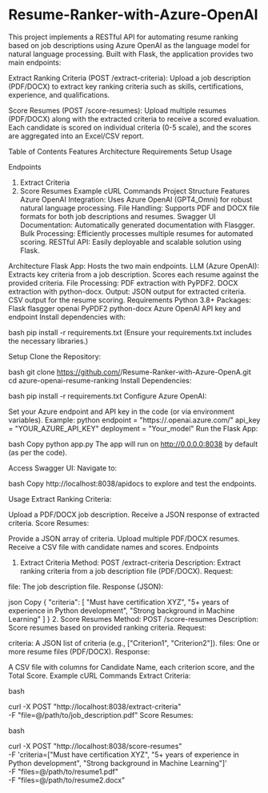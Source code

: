 # Resume-Ranker-with-Azure-OpenAI

This project implements a RESTful API for automating resume ranking based on job descriptions using Azure OpenAI as the language model for natural language processing. Built with Flask, the application provides two main endpoints:

Extract Ranking Criteria (POST /extract-criteria):
Upload a job description (PDF/DOCX) to extract key ranking criteria such as skills, certifications, experience, and qualifications.

Score Resumes (POST /score-resumes):
Upload multiple resumes (PDF/DOCX) along with the extracted criteria to receive a scored evaluation. Each candidate is scored on individual criteria (0-5 scale), and the scores are aggregated into an Excel/CSV report.

Table of Contents
Features
Architecture
Requirements
Setup
Usage

Endpoints
1. Extract Criteria
2. Score Resumes
Example cURL Commands
Project Structure
Features
Azure OpenAI Integration: Uses Azure OpenAI (GPT4_Omni) for robust natural language processing.
File Handling: Supports PDF and DOCX file formats for both job descriptions and resumes.
Swagger UI Documentation: Automatically generated documentation with Flasgger.
Bulk Processing: Efficiently processes multiple resumes for automated scoring.
RESTful API: Easily deployable and scalable solution using Flask.

Architecture
Flask App: Hosts the two main endpoints.
LLM (Azure OpenAI):
Extracts key criteria from a job description.
Scores each resume against the provided criteria.
File Processing:
PDF extraction with PyPDF2.
DOCX extraction with python-docx.
Output:
JSON output for extracted criteria.
CSV output for the resume scoring.
Requirements
Python 3.8+
Packages:
Flask
flasgger
openai
PyPDF2
python-docx
Azure OpenAI API key and endpoint
Install dependencies with:

bash
pip install -r requirements.txt
(Ensure your requirements.txt includes the necessary libraries.)

Setup
Clone the Repository:

bash
git clone https://github.com/<your-username>/Resume-Ranker-with-Azure-OpenA.git
cd azure-openai-resume-ranking
Install Dependencies:

bash
pip install -r requirements.txt
Configure Azure OpenAI:

Set your Azure endpoint and API key in the code (or via environment variables).
Example:
python
endpoint = "https://<your-azure-endpoint>.openai.azure.com/"
api_key = "YOUR_AZURE_API_KEY"
deployment = "Your_model"
Run the Flask App:

bash
Copy
python app.py
The app will run on http://0.0.0.0:8038 by default (as per the code).

Access Swagger UI: Navigate to:

bash
Copy
http://localhost:8038/apidocs
to explore and test the endpoints.

Usage
Extract Ranking Criteria:

Upload a PDF/DOCX job description.
Receive a JSON response of extracted criteria.
Score Resumes:

Provide a JSON array of criteria.
Upload multiple PDF/DOCX resumes.
Receive a CSV file with candidate names and scores.
Endpoints
1. Extract Criteria
Method: POST /extract-criteria
Description: Extract ranking criteria from a job description file (PDF/DOCX).
Request:

file: The job description file.
Response (JSON):

json
Copy
{
  "criteria": [
    "Must have certification XYZ",
    "5+ years of experience in Python development",
    "Strong background in Machine Learning"
  ]
}
2. Score Resumes
Method: POST /score-resumes
Description: Score resumes based on provided ranking criteria.
Request:

criteria: A JSON list of criteria (e.g., ["Criterion1", "Criterion2"]).
files: One or more resume files (PDF/DOCX).
Response:

A CSV file with columns for Candidate Name, each criterion score, and the Total Score.
Example cURL Commands
Extract Criteria:

bash

curl -X POST "http://localhost:8038/extract-criteria" \
  -F "file=@/path/to/job_description.pdf"
Score Resumes:

bash

curl -X POST "http://localhost:8038/score-resumes" \
  -F 'criteria=["Must have certification XYZ", "5+ years of experience in Python development", "Strong background in Machine Learning"]' \
  -F "files=@/path/to/resume1.pdf" \
  -F "files=@/path/to/resume2.docx"






